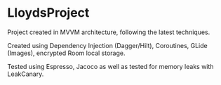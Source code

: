 # LloydsProject

Project created in MVVM architecture, following the latest techniques.

Created using Dependency Injection (Dagger/Hilt), Coroutines, GLide (Images), encrypted Room local storage.

Tested using Espresso, Jacoco as well as tested for memory leaks with LeakCanary.

